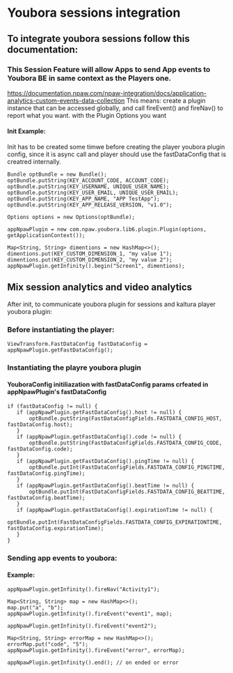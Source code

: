 # Youbora sessions integration

## To integrate youbora sessions follow this documentation:
### This Session Feature  will allow Apps to send App events to Youbora BE in same context as the Players one.
https://documentation.npaw.com/npaw-integration/docs/application-analytics-custom-events-data-collection
This means: create a plugin instance that can be accessed globally, and call fireEvent() and fireNav() to report what you want.
with the Plugin Options you want

#### Init Example:
Init has to be created some timwe before creating the player youbora plugin config,
since it is async call and player should use the fastDataConfig that is creatred internally.
```
Bundle optBundle = new Bundle();
optBundle.putString(KEY_ACCOUNT_CODE, ACCOUNT_CODE);
optBundle.putString(KEY_USERNAME, UNIQUE_USER_NAME);
optBundle.putString(KEY_USER_EMAIL, UNIQUE_USER_EMAIL);
optBundle.putString(KEY_APP_NAME, "APP TestApp");
optBundle.putString(KEY_APP_RELEASE_VERSION, "v1.0");

Options options = new Options(optBundle);

appNpawPlugin = new com.npaw.youbora.lib6.plugin.Plugin(options, getApplicationContext());

Map<String, String> dimentions = new HashMap<>();
dimentions.put(KEY_CUSTOM_DIMENSION_1, "my value 1");
dimentions.put(KEY_CUSTOM_DIMENSION_2, "my value 2");
appNpawPlugin.getInfinity().begin("Screen1", dimentions);
```

## Mix session analytics and video analytics
After init, to communicate youbora plugin for sessions and kaltura player youbora plugin:

### Before instantiating the player:
```
ViewTransform.FastDataConfig fastDataConfig = appNpawPlugin.getFastDataConfig();
```
### Instantiating the playre youbora plugin
#### YouboraConfig initiliazation with fastDataConfig params crfeated in appNpawPlugin's fastDataConfig

```
if (fastDataConfig != null) {
   if (appNpawPlugin.getFastDataConfig().host != null) {
       optBundle.putString(FastDataConfigFields.FASTDATA_CONFIG_HOST, fastDataConfig.host);
   }
   if (appNpawPlugin.getFastDataConfig().code != null) {
       optBundle.putString(FastDataConfigFields.FASTDATA_CONFIG_CODE, fastDataConfig.code);
   }
   if (appNpawPlugin.getFastDataConfig().pingTime != null) {
       optBundle.putInt(FastDataConfigFields.FASTDATA_CONFIG_PINGTIME, fastDataConfig.pingTime);
   }
   if (appNpawPlugin.getFastDataConfig().beatTime != null) {
       optBundle.putInt(FastDataConfigFields.FASTDATA_CONFIG_BEATTIME, fastDataConfig.beatTime);
   }
   if (appNpawPlugin.getFastDataConfig().expirationTime != null) {
       optBundle.putInt(FastDataConfigFields.FASTDATA_CONFIG_EXPIRATIONTIME, fastDataConfig.expirationTime);
   }
}
```

### Sending app events to youbora:

#### Example:

```
appNpawPlugin.getInfinity().fireNav("Activity1");

Map<String, String> map = new HashMap<>();
map.put("a", "b");
appNpawPlugin.getInfinity().fireEvent("event1", map);

appNpawPlugin.getInfinity().fireEvent("event2");

Map<String, String> errorMap = new HashMap<>();
errorMap.put("code", "5");
appNpawPlugin.getInfinity().fireEvent("error", errorMap);

appNpawPlugin.getInfinity().end(); // on ended or error
```
